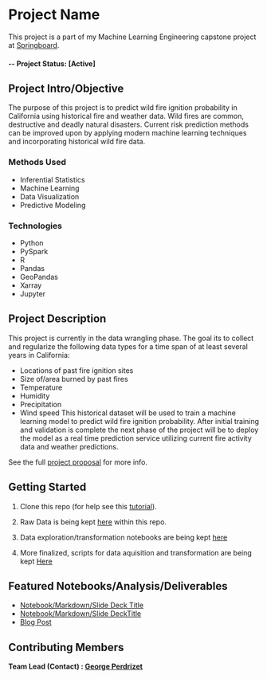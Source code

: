 # Project Name
This project is a part of my Machine Learning Engineering capstone project at [Springboard](https://www.springboard.com/workshops/ai-machine-learning-career-track/).

#### -- Project Status: [Active]

## Project Intro/Objective
The purpose of this project is to predict wild fire ignition probability in California using historical fire and weather data. Wild fires are common, destructive and deadly natural disasters. Current risk prediction methods can be improved upon by applying modern machine learning techniques and incorporating historical wild fire data.

### Methods Used
* Inferential Statistics
* Machine Learning
* Data Visualization
* Predictive Modeling

### Technologies
* Python
* PySpark
* R
* Pandas
* GeoPandas
* Xarray
* Jupyter

## Project Description
This project is currently in the data wrangling phase. The goal its to collect and regularize the following data types for a time span of at least several years in California:
* Locations of past fire ignition sites
* Size of/area burned by past fires
* Temperature
* Humidity
* Precipitation
* Wind speed
This historical dataset will be used to train a machine learning model to predict wild fire ignition probability. After initial training and validation is complete the next phase of the project will be to deploy the model as a real time prediction service utilizing current fire activity data and weather predictions.

See the full [project proposal](https://github.com/gperdrizet/wildfire/tree/master/data/project_proposal.md) for more info.

## Getting Started

1. Clone this repo (for help see this [tutorial](https://help.github.com/articles/cloning-a-repository/)).
2. Raw Data is being kept [here](https://github.com/gperdrizet/wildfire/tree/master/data) within this repo.
    
3. Data exploration/transformation notebooks are being kept [here](https://github.com/gperdrizet/wildfire/tree/master/notebooks)
4. More finalized, scripts for data aquisition and transformation are being kept [Here](https://github.com/gperdrizet/wildfire/tree/master/python)  


## Featured Notebooks/Analysis/Deliverables
* [Notebook/Markdown/Slide Deck Title](link)
* [Notebook/Markdown/Slide DeckTitle](link)
* [Blog Post](link)


## Contributing Members

**Team Lead (Contact) : [George Perdrizet](https://github.com/gperdrizet)**